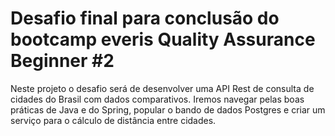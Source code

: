 # Desafio final para conclusão do bootcamp everis Quality Assurance Beginner #2


Neste projeto o desafio será de desenvolver uma API Rest de consulta de cidades do Brasil com dados comparativos. Iremos navegar pelas boas práticas de Java e do Spring, popular o bando de dados Postgres e criar um serviço para o cálculo de distância entre cidades. 
